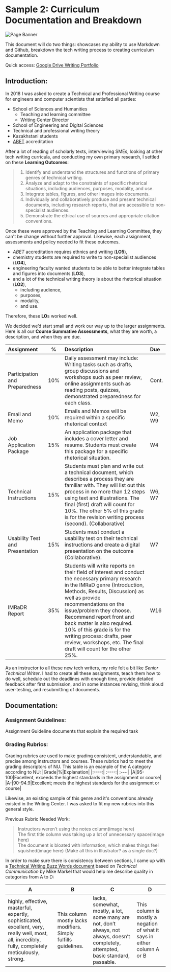 # Sample 2: Curriculum Documentation and Breakdown  
![Page Banner](https://user-images.githubusercontent.com/122343682/214282511-0f33dc39-4dfb-438f-b11a-3c5ca8cc562f.jpg)

This document will do two things: showcases my ability to use Markdown and Github, breakdown the tech writing process to creating curriculum documentation. 

Quick access: [Google Drive Writing Portfolio](https://drive.google.com/drive/u/1/folders/1VhpufrVIxPvAQPjMgQsXwmbJ6n04ECbd)
## Introduction:
In 2018 I was asked to create a Technical and Professional Writing course for engineers and computer scientists that satisfied all parties:
* School of Sciences and Humanities
  * Teaching and learning committee
  * Writing Center Director
* School of Engineering and Digital Sciences
* Technical and professional writing theory
* Kazakhstani students
* [ABET](https://www.abet.org/accreditation/accreditation-criteria/criteria-for-accrediting-engineering-programs-2023-2024/) accreditation 

After a lot of reading of scholarly texts, interviewing SMEs, looking at other tech writing curricula, and conducting my own primary research, I settled on these **Learning Outcomes**:  
>1. Identify and understand the structures and functions of primary genres of technical writing.  
>2. Analyze and adapt to the constraints of specific rhetorical situations, including audiences, purposes, modality, and use.  
>3. Integrate tables, figures, and other images into documents.  
>4. Individually and collaboratively produce and present technical documents, including research reports, that are accessible to non-specialist audiences.  
>5. Demonstrate the ethical use of sources and appropriate citation conventions.  

Once these were approved by the Teaching and Learning Committee, they can't be change without further approval. Likewise, each assignment, assessments and policy needed to fit these outcomes.
* _ABET_ accreditation requires ethnics and writing (**LO5**), 
* chemistry students are required to write to non-specialist audiences (**LO4**), 
* engineering faculty wanted students to be able to better integrate tables and figures into documents (**LO3**), 
* and a lot of the technical writing theory is about the rhetorical situation (**LO2**), 
  * including audience, 
  * purposes, 
  * modality, 
  * and use.  

Therefore, these **LO**s worked well. 

We decided we’d start small and work our way up to the larger assignments. Here is all our **Course Summative Assessments**, what they are worth, a description, and when they are due. 

| Assignment                        | %    | Description                                   | Due   |   
| :---                              |:----:| :---                                          |:---   |
| Participation and Preparedness    | 10%  | Daily assessment may include: Writing tasks such as drafts, group discussions and workshops such as peer review, online assignments such as reading posts, quizzes, demonstrated preparedness for each class.                 |Cont.|
| Email and Memo                    | 10%  | Emails and Memos will be required within a specific rhetorical context  |W2, W9|
| Job Application Package           | 15% | An application package that includes a cover letter and resume. Students must create this package for a specific rhetorical situation.      |W4|
| Technical Instructions            | 15% |  Students must plan and write out a technical document, which describes a process they are familiar with. They will list out this process in no more than 12 steps using text and illustrations. The final (first) draft will count for 10%. The other 5% of this grade is for the revision writing process (second). (Collaborative)    |W6, W7|
| Usability Test and Presentation   | 15% |  Students must conduct a usability test on their technical instructions and create a digital presentation on the outcome (Collaborative).    |W7|
| IMRaDR Report                     | 35% |  Students will write reports on their field of interest and conduct the necessary primary research in the IMRaD genre (Introduction, Methods, Results, Discussion) as well as provide recommendations on the issue/problem they choose. Recommend report front and back matter is also required. 10% of this grade is for the writing process: drafts, peer review, workshops, etc. The final draft will count for the other 25%.     |W16|


As an instructor to all these new tech writers, my role felt a bit like _Senior Technical Writer_. I had to create all these assignments, teach them how to do well, schedule out the deadlines with enough time, provide detailed feedback after first submission, and in some instances revising, think aloud user-testing, and resubmitting of documents. 
## Documentation: 
### Assignment Guidelines:
Assignment Guideline documents that explain the required task

### Grading Rubrics:
Grading rubrics are used to make grading consistent, understandable, and precise among instructors and courses. These rubrics had to meet the grading descriptors of NU. This table is an example of the A category according to NU:
|Grade|%|Explanation|
|:----:| :----:| :--- |
|A|95-100|Excellent, exceeds the highest standards in the assignment or course|
|A-|90-94.9|Excellent; meets the highest standards for the assignment or course|

Likewise, an existing sample of this genre and it's conventions already existed in the Writing Center. I was asked to fit my new rubrics into this general style.   

Previous Rubric Needed Work:   
>Instructors weren’t using the notes column(image here)   
>The first title column was taking up a lot of unnecessary space(image here)  
>The document is bloated with information, which makes things feel squished(image here)  (Make all this in Illustrator? as a single doc?)

In order to make sure there is consistency between sections, I came up with a [Technical Writing Buzz Words document](https://docs.google.com/document/d/1IgRRroap_T2oNjAx2CWZKkTux3S1Ufsw/edit) based on _Technical Communication_ by Mike Markel that would help me describe quality in categories from A to D:

|  A   |   B  |  C   |  D   |
|---|---|---|---|
| highly, effective, masterful, expertly, sophisticated, excellent, very, really well, most, all, incredibly, fully, completely meticulously, strong.| This column mostly lacks modifiers. Simply fulfills guidelines.|lacks, somewhat, mostly, a lot, some many are not, don’t always, not always, doesn’t completely, attempted, basic standard, passable.|This column is mostly a negation of what it says in either column A or B|

